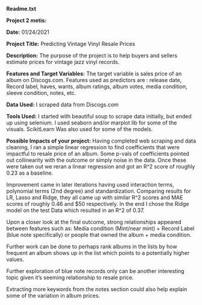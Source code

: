 **Readme.txt**

**Project 2 metis:**

**Date:** 
01/24/2021

**Project Title:** 
Predicting Vintage Vinyl Resale Prices

**Description:**
The purpose of the project is to help buyers and sellers estimate prices for vintage jazz vinyl records. 

**Features and Target Variables:**
The target variable is sales price of an album on Discogs.com. Features used as predictors are : release date, 
Record label, haves, wants, album ratings, album votes, media condition, sleeve condition, notes, etc.

**Data Used:** 
I scraped data from Discogs.com 

**Tools Used:** 
I started with beautiful soup to scrape data initially, but ended up using selenium. I used seaborn and/or marplot lib for some of the visuals. ScikitLearn 
Was also used for some of the models.

**Possible Impacts of your project:** 
Having completed web scraping and data cleaning, I ran a simple linear regression to find coefficients that were impactful to resale price of an album. Some p-vals of coefficients pointed out collinearity with the outcome or simply noise in the data. Once these were taken out we reran a linear regression and got an R^2 score of roughly 0.23 as a baseline.

Improvement came in later iterations having used interaction terms, polynomial terms (2nd degree) and standardization. Comparing results for LR, Lasso and 
Ridge, they all came up with similar R^2 scores and MAE scores of roughly 0.46 and $50 respectively. In the end I chose the Ridge model on the test
Data which resulted in an R^2 of 0.37.

Upon a closer look at the final outcome, strong relationships appeared between features such as: Media condition (Mint/near mint) + Record Label (blue note specifically) or people that owned the album + media condition.

Further work can be done to perhaps rank albums in the lists by how frequent an album shows up in the list which points to a potentially higher values. 

Further exploration of blue note records only can be another interesting topic given it’s seeming relationship to resale price.

Extracting more keywords from the notes section could also help explain some of the 
variation in album prices. 



```python

```
